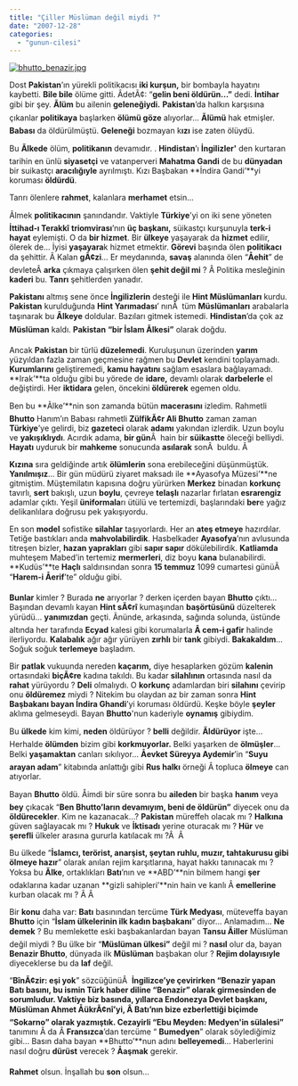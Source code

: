 ```yaml
---
title: "Çiller Müslüman değil miydi ?"
date: "2007-12-28"
categories: 
  - "gunun-cilesi"
---
```


[![bhutto_benazir.jpg](/uploads/2007/12/bhutto_benazir.jpg)](/uploads/2007/12/bhutto_benazir.jpg "bhutto_benazir.jpg")

Dost **Pakistan**’ın yürekli politikacısı **iki kurşun,** bir bombayla hayatını kaybetti. **Bile bile** ölüme gitti. ÂdetÃ¢: “**gelin beni öldürün…”** dedi. **İntihar** gibi bir şey. **Ãlüm** bu ailenin **geleneğiydi.** **Pakistan**’da halkın karşısına çıkanlar **politikaya** başlarken **ölümü göze** alıyorlar… **Ãlümü** hak etmişler. **Babası** da öldürülmüştü. **Geleneği** bozmayan k**ızı** ise zaten ölüydü.

Bu **Ãlkede** ölüm, **politikanın** devamıdır. . **Hindistan**’ı **İngilizler'** den kurtaran tarihin en ünlü **siyasetçi** ve vatanperveri **Mahatma** **Gandi** de bu **dünyadan** bir suikastçı **aracılığıyle** ayrılmıştı. Kızı Başbakan **İndira Gandi’**yi koruması **öldürdü**.

Tanrı ölenlere **rahmet**, kalanlara **merhamet** etsin…

Ãlmek **politikacının** şanındandır. Vaktiyle **Türkiye**’yi on iki sene yöneten **İttihad-ı Terakkî** **triomvirası**’nın **üç başkanı,** süikastçı kurşunuyla **terk-i hayat** eylemişti. O da **bir hizmet**. Bir **ülkeye** yaşayarak da **hizmet** edilir, ölerek de… İyisi **yaşayara**k hizmet etmektir. **Görevi** başında ölen **politikacı** da şehittir. Â Kalan **gÃ¢zi**… Er meydanında, **savaş** alanında ölen “**Åehit**” de devleteÂ **arka** çıkmaya çalışırken ölen **şehit değil mi** ? Â Politika mesleğinin **kaderi** bu. **Tanrı** şehitlerden yanadır.

**Pakistanı** altmış sene önce **İngilizlerin** desteği ile **Hint Müslümanları** kurdu. **Pakistan** kurulduğunda **Hint Yarımadası**’ nınÂ  tüm **Müslümanları** arabalarla taşınarak bu **Ãlkeye** doldular. Bazıları gitmek istemedi. **Hindistan**’da çok az **Müslüman** kaldı. **Pakistan** **“bir İslam Ãlkesi”** olarak doğdu.

Ancak **Pakistan** bir türlü **düzelemedi**. Kuruluşunun üzerinden **yarım** yüzyıldan fazla zaman geçmesine rağmen bu **Devlet** kendini toplayamadı. **Kurumlarını** geliştiremedi, **kamu hayatını** sağlam esaslara bağlayamadı. **Irak’**ta olduğu gibi bu yörede de **idare,** devamlı olarak **darbelerle** el değiştirdi. Her **iktidara** gelen, öncekini **öldürerek** egemen oldu.

Ben bu **Ãlke’**nin son zamanda bütün **macerasını** izledim. Rahmetli **Bhutto** Hanım’ın Babası rahmetli **ZülfikÃ¢r Ali Bhutto** zaman zaman **Türkiye**’ye gelirdi, biz **gazeteci** olarak **adamı** yakından izlerdik. Uzun boylu ve **yakışıklıydı**. Acırdık adama, **bir gün**Â  hain bir **süikastte** öleceği belliydi. **Hayatı** uyduruk bir **mahkeme** sonucunda **asılarak** sonÂ  buldu. Â 

**Kızına** sıra geldiğinde artık **ölümlerin** sona erebileceğini düşünmüştük. **Yanılmışız**… Bir gün müdürü ziyaret maksadı ile **Ayasofya Müzesi’**ne gitmiştim. Müştemilatın kapısına doğru yürürken **Merkez** binadan **korkunç** tavırlı, **sert** bakışlı, uzun **boylu**, çevreye **telaşlı** nazarlar fırlatan **esrarengiz** adamlar çıktı. Yeşil **üniformala**rı ütülü ve tertemizdi, başlarındaki **ber**e yağız delikanlılara doğrusu pek yakışıyordu.

En son **model** sofistike **silahlar** taşıyorlardı. Her an **ateş etmeye** hazırdılar. Tetiğe bastıkları anda **mahvolabilirdik**. Hasbelkader **Ayasofya**’nın avlusunda titreşen bizler, **hazan yaprakları** gibi **sapır sapır** dökülebilirdik. **Katliamda** muhteşem Mabed’in tertemiz **mermerleri**, diz boyu **kana** bulanabilirdi. **Kudüs’**te **Haçlı** saldırısından sonra **15 temmuz** 1099 cumartesi günüÂ  “**Harem-i Åerif**’te” olduğu gibi.

**Bunlar** kimler ? Burada **ne** arıyorlar ? derken içerden bayan **Bhutto** çıktı… Başından devamlı kayan **Hint sÃ¢rî** kumaşından **başörtüsünü** düzelterek yürüdü… **yanımızdan** geçti. Ãnünde, arkasında, sağında solunda, üstünde altında her tarafında **Ecyad** kalesi gibi korumalarla **Â cem-i gafir** halinde ilerliyordu. **Kalabalık** ağır ağır yürüyen **zırhlı** bir **tank** gibiydi. **Bakakaldım**… Soğuk soğuk **terlemeye** başladım.

Bir **patlak** vukuunda nereden **kaçarım,** diye hesaplarken gözüm **kalenin** ortasındaki **biçÃ¢re** kadına takıldı. Bu kadar **silahlının** ortasında nasıl da **rahat** yürüyordu ? **Deli** olmalıydı. O **korkunç** adamlardan biri **silahını** çevirip onu **öldüremez** miydi ? Nitekim bu olaydan az bir zaman sonra **Hint Başbakanı bayan İndira Ghandi**’yi koruması öldürdü. Keşke böyle **şeyler** aklıma gelmeseydi. Bayan **Bhutto**'nun kaderiyle **oynamış** gibiydim.

Bu **ülkede** kim kimi, **neden** öldürüyor ? **belli** değildir. **Ãldürüyor** işte… Herhalde **ölümden** bizim gibi **korkmuyorlar.** Belki yaşarken de **ölmüşler**… Belki **yaşamaktan** canları sıkılıyor… **Åevket Süreyya Aydemir**’in “**Suyu arayan adam**” kitabında anlattığı gibi **Rus halkı** örneği Â topluca **ölmeye** can atıyorlar.

Bayan **Bhutto** öldü. Åimdi bir süre sonra bu **aileden** bir başka **hanım** veya **bey** çıkacak “**Ben Bhutto’ların devamıyım, beni de öldürün”** diyecek onu da **öldürecekler**. Kim ne kazanacak…? **Pakistan** müreffeh olacak mı ? **Halkına** güven sağlayacak mı ? **Hukuk** ve **İktisadı** yerine oturacak mı ? **Hür** ve **şerefli** ülkeler arasına gururla katılacak mı ?Â  Â 

Bu ülkede “**İslamcı, terörist, anarşist, şeytan ruhlu, muzır, tahtakurusu gibi ölmeye hazır**” olarak anılan rejim karşıtlarına, hayat hakkı tanınacak mı ? Yoksa bu **Ãlke**, ortaklıkları **Batı**’nın ve **ABD’**nin bilmem hangi **şer** odaklarına kadar uzanan **gizli sahipleri’**nin hain ve kanlı Â **emellerine** kurban olacak mı ? Â Â 

Bir **konu** daha var: **Batı** basınından tercüme **Türk Medyası**, müteveffa bayan **Bhutto** için “**İslam ülkelerinin ilk kadın başbakanı**” diyor… Anlamadım… **Ne demek** ? Bu memlekette eski başbakanlardan bayan **Tansu Ãiller** Müslüman değil miydi ? Bu ülke bir “**Müslüman ülkesi”** değil mi ? **nasıl** olur da, bayan **Benazir Bhutto**, dünyada ilk **Müslüman** başbakan olur ? **Rejim dolayısıyle** diyeceklerse bu da **laf** değil.

“**BînÃ¢zir: eşi yok**” sözcüğünüÂ  **İngilizce’**ye çevirirken “**Benazir** yapan **Batı** basını, bu ismin **Türk** haber diline “**Benazir**” olarak girmesinden de **sorumludur**. Vaktiye biz basında, yıllarca **Endonezya** Devlet başkanı, Müslüman **Ahmet ÅükrÃ¢nî**’yi, Â **Batı**’nın bize **ezberlettiği** biçimde “**Sokarno**” olarak yazmıştık. **Cezayirli “Ebu Meyden:** Medyen'in sülalesi**”** tanımını Â da Â **Fransızca**’dan tercüme “ **Bumedyen**” olarak söylediğimiz gibi… Basın daha bayan **Bhutto’**nun adını **belleyemedi**… Haberlerini nasıl doğru **dürüst** verecek ? **Åaşmak** gerekir.

**Rahmet** olsun. İnşallah bu **son** olsun…
